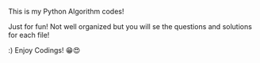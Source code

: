 This is my Python Algorithm codes!

Just for fun! Not well organized but you will se the questions and solutions for each file!

:) Enjoy Codings! 😁😍
